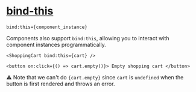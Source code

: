 # [bind-this](https://svelte.dev/docs/component-directives#bind-this)
```sveltehtml
bind:this={component_instance}
```
Components also support `bind:this`, allowing you to interact with component instances programmatically.
```sveltehtml
<ShoppingCart bind:this={cart} />

<button on:click={() => cart.empty()}> Empty shopping cart </button>
```
⚠️ Note that we can't do `{cart.empty}` since `cart` is `undefined` when the button is first rendered and throws an error.
